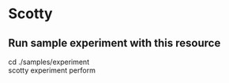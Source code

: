 Scotty
======

Run sample experiment with this resource
----------------------------------------

cd ./samples/experiment  
scotty experiment perform
